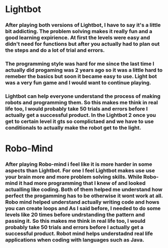 # Lightbot
### After playing both versions of Lightbot, I have to say it's a little bit addicting. The problem solving makes it really fun and a good learning expirience. At first the levels were easy and didn't need for functions but after you actually had to plan out the steps and do a lot of trial and errors. 
### The programming style was hard for me since the last time I actually did progaming was 2 years ago so it was a little hard to remeber the basics but soon it became easy to use. Light bot was a very fun game and I would want to continue playing. 
### Lightbot can help everyone understand the process of making robots and programming them. So this makes me think in real life too, I would probably take 50 trials and errors before I actually get a successful product. In the Lightbot 2 once you get to certain level it gts so complictaed and we have to use conditionals to actually make the robot get to the light. 

# Robo-Mind
### After playing Robo-mind i feel like it is more harder in some aspects than Lightbot. For one I feel Lightbot makes use use your brain more and more problem solving skills. While Robo-mind it had more programming that I knew of and looked actualling like coding. Both of them helped me understand how perfect the progamming has to be otherwise it wont work at all. Robo mind helped understand actually writing  code and hows you can create loops and As I said before, I needed to do some levels like 20 times before undrstanding the pattern and passing it. So this makes me think in real life too, I would probably take 50 trials and errors before I actually get a successful product. Robot mind helps understadnd real life applications when coding with languages such as Java. 
